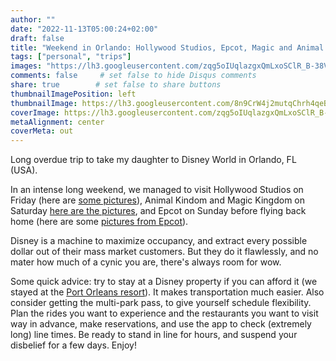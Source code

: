 ```yaml
---
author: ""
date: "2022-11-13T05:00:24+02:00"
draft: false
title: "Weekend in Orlando: Hollywood Studios, Epcot, Magic and Animal Kingdom"
tags: ["personal", "trips"]
images: "https://lh3.googleusercontent.com/zqg5oIUqlazgxQmLxoSClR_B-38VJSR9sk5upPAc3fvCEAh4WNi24vQF9Z15Q6ov3AbIkC2lDub5sIFfvcKCOi7t2cQAoev4XuWEPfj5D4MASxwyCyyqv75fAuyIHdNNWO3fNdeljjw=w2400"
comments: false     # set false to hide Disqus comments
share: true        # set false to share buttons
thumbnailImagePosition: left
thumbnailImage: https://lh3.googleusercontent.com/8n9CrW4j2mutqChrh4qeB8-l14OJ69TR1oma-qf117-HQMoPwwSCZTvrBZWF5H2lMwTnml-B44CNDQPlyatrNm-ftBUgAf4drzg2HfOblpHK6_p8YlMT-bnY2J7pAHURQrgATSSwmZk=w2400
coverImage: https://lh3.googleusercontent.com/zqg5oIUqlazgxQmLxoSClR_B-38VJSR9sk5upPAc3fvCEAh4WNi24vQF9Z15Q6ov3AbIkC2lDub5sIFfvcKCOi7t2cQAoev4XuWEPfj5D4MASxwyCyyqv75fAuyIHdNNWO3fNdeljjw=w2400
metaAlignment: center
coverMeta: out
---
```


Long overdue trip to take my daughter to Disney World in Orlando, FL (USA).

<!--more-->

In an intense long weekend, we managed to visit Hollywood Studios on Friday (here are [some pictures](https://photos.app.goo.gl/4JmQ7xh49f1vaLvr8)), Animal Kindom and Magic Kingdom on Saturday [here are the pictures](https://photos.app.goo.gl/oKCwkJpDctkHcLzr9), and Epcot on Sunday before flying back home (here are some [pictures from Epcot](https://photos.app.goo.gl/zjemR29D5RBY1uGm8)).

Disney is a machine to maximize occupancy, and extract every possible dollar out of their mass market customers. But they do it flawlessly, and no mater how much of a cynic you are, there's always room for wow.

Some quick advice: try to stay at a Disney property if you can afford it (we stayed at the [Port Orleans resort](https://disneyworld.disney.go.com/resorts/port-orleans-resort-riverside/)). It makes transportation much easier. Also consider getting the multi-park pass, to give yourself schedule flexibility. Plan the rides you want to experience and the restaurants you want to visit way in advance, make reservations, and use the app to check (extremely long) line times. Be ready to stand in line for hours, and suspend your disbelief for a few days. Enjoy!
